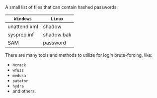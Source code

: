 A small list of files that can contain hashed passwords:

|**`Windows`**|**`Linux`**|
|---|---|
|unattend.xml|shadow|
|sysprep.inf|shadow.bak|
|SAM|password|

There are many tools and methods to utilize for login brute-forcing, like:

- `Ncrack`
- `wfuzz`
- `medusa`
- `patator`
- `hydra`
- and others.

